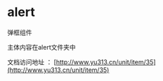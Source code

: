 # alert
弹框组件

主体内容在alert文件夹中

文档访问地址 ： [http://www.yu313.cn/unit/item/35](http://www.yu313.cn/unit/item/35)
